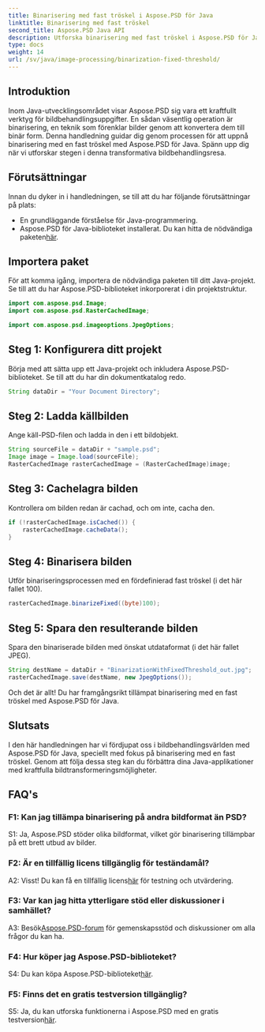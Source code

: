 ```yaml
---
title: Binarisering med fast tröskel i Aspose.PSD för Java
linktitle: Binarisering med fast tröskel
second_title: Aspose.PSD Java API
description: Utforska binarisering med fast tröskel i Aspose.PSD för Java. Förvandla bilder sömlöst med vår steg-för-steg-guide.
type: docs
weight: 14
url: /sv/java/image-processing/binarization-fixed-threshold/
---
```

## Introduktion

Inom Java-utvecklingsområdet visar Aspose.PSD sig vara ett kraftfullt verktyg för bildbehandlingsuppgifter. En sådan väsentlig operation är binarisering, en teknik som förenklar bilder genom att konvertera dem till binär form. Denna handledning guidar dig genom processen för att uppnå binarisering med en fast tröskel med Aspose.PSD för Java. Spänn upp dig när vi utforskar stegen i denna transformativa bildbehandlingsresa.

## Förutsättningar

Innan du dyker in i handledningen, se till att du har följande förutsättningar på plats:

- En grundläggande förståelse för Java-programmering.
-  Aspose.PSD för Java-biblioteket installerat. Du kan hitta de nödvändiga paketen[här](https://releases.aspose.com/psd/java/).

## Importera paket

För att komma igång, importera de nödvändiga paketen till ditt Java-projekt. Se till att du har Aspose.PSD-biblioteket inkorporerat i din projektstruktur.

```java
import com.aspose.psd.Image;
import com.aspose.psd.RasterCachedImage;

import com.aspose.psd.imageoptions.JpegOptions;
```

## Steg 1: Konfigurera ditt projekt

Börja med att sätta upp ett Java-projekt och inkludera Aspose.PSD-biblioteket. Se till att du har din dokumentkatalog redo.

```java
String dataDir = "Your Document Directory";
```

## Steg 2: Ladda källbilden

Ange käll-PSD-filen och ladda in den i ett bildobjekt.

```java
String sourceFile = dataDir + "sample.psd";
Image image = Image.load(sourceFile);
RasterCachedImage rasterCachedImage = (RasterCachedImage)image;
```

## Steg 3: Cachelagra bilden

Kontrollera om bilden redan är cachad, och om inte, cacha den.

```java
if (!rasterCachedImage.isCached()) {
    rasterCachedImage.cacheData();
}
```

## Steg 4: Binarisera bilden

Utför binariseringsprocessen med en fördefinierad fast tröskel (i det här fallet 100).

```java
rasterCachedImage.binarizeFixed((byte)100);
```

## Steg 5: Spara den resulterande bilden

Spara den binariserade bilden med önskat utdataformat (i det här fallet JPEG).

```java
String destName = dataDir + "BinarizationWithFixedThreshold_out.jpg";
rasterCachedImage.save(destName, new JpegOptions());
```

Och det är allt! Du har framgångsrikt tillämpat binarisering med en fast tröskel med Aspose.PSD för Java.

## Slutsats

I den här handledningen har vi fördjupat oss i bildbehandlingsvärlden med Aspose.PSD för Java, speciellt med fokus på binarisering med en fast tröskel. Genom att följa dessa steg kan du förbättra dina Java-applikationer med kraftfulla bildtransformeringsmöjligheter.

## FAQ's

### F1: Kan jag tillämpa binarisering på andra bildformat än PSD?

S1: Ja, Aspose.PSD stöder olika bildformat, vilket gör binarisering tillämpbar på ett brett utbud av bilder.

### F2: Är en tillfällig licens tillgänglig för teständamål?

 A2: Visst! Du kan få en tillfällig licens[här](https://purchase.aspose.com/temporary-license/) för testning och utvärdering.

### F3: Var kan jag hitta ytterligare stöd eller diskussioner i samhället?

 A3: Besök[Aspose.PSD-forum](https://forum.aspose.com/c/psd/34) för gemenskapsstöd och diskussioner om alla frågor du kan ha.

### F4: Hur köper jag Aspose.PSD-biblioteket?

 S4: Du kan köpa Aspose.PSD-biblioteket[här](https://purchase.aspose.com/buy).

### F5: Finns det en gratis testversion tillgänglig?

 S5: Ja, du kan utforska funktionerna i Aspose.PSD med en gratis testversion[här](https://releases.aspose.com/).